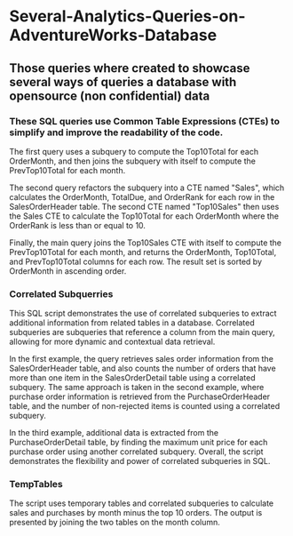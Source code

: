 # Several-Analytics-Queries-on-AdventureWorks-Database
## Those queries where created to showcase several ways of queries a database with opensource (non confidential) data





### These SQL queries use Common Table Expressions (CTEs) to simplify and improve the readability of the code.

The first query uses a subquery to compute the Top10Total for each OrderMonth, and then joins the subquery with itself to compute the PrevTop10Total for each month.

The second query refactors the subquery into a CTE named "Sales", which calculates the OrderMonth, TotalDue, and OrderRank for each row in the SalesOrderHeader table. The second CTE named "Top10Sales" then uses the Sales CTE to calculate the Top10Total for each OrderMonth where the OrderRank is less than or equal to 10.

Finally, the main query joins the Top10Sales CTE with itself to compute the PrevTop10Total for each month, and returns the OrderMonth, Top10Total, and PrevTop10Total columns for each row. The result set is sorted by OrderMonth in ascending order.


### Correlated Subquerries
This SQL script demonstrates the use of correlated subqueries to extract additional information from related tables in a database. Correlated subqueries are subqueries that reference a column from the main query, allowing for more dynamic and contextual data retrieval.

In the first example, the query retrieves sales order information from the SalesOrderHeader table, and also counts the number of orders that have more than one item in the SalesOrderDetail table using a correlated subquery. The same approach is taken in the second example, where purchase order information is retrieved from the PurchaseOrderHeader table, and the number of non-rejected items is counted using a correlated subquery.

In the third example, additional data is extracted from the PurchaseOrderDetail table, by finding the maximum unit price for each purchase order using another correlated subquery. Overall, the script demonstrates the flexibility and power of correlated subqueries in SQL.


### TempTables
The script uses temporary tables and correlated subqueries to calculate sales and purchases by month minus the top 10 orders. The output is presented by joining the two tables on the month column.
